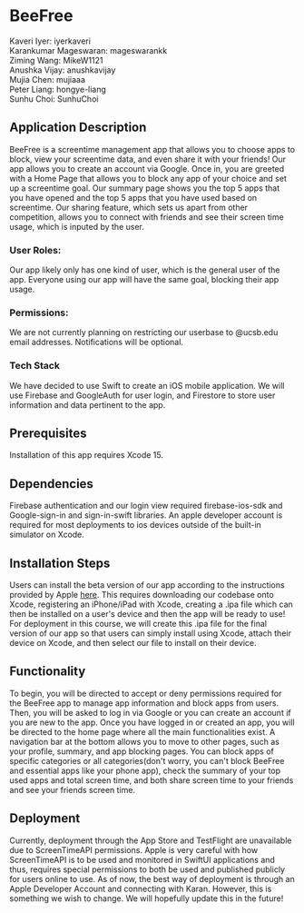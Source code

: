 # BeeFree

Kaveri Iyer: iyerkaveri \
Karankumar Mageswaran: mageswarankk \
Ziming Wang: MikeW1121 \
Anushka Vijay: anushkavijay \
Mujia Chen: mujiaaa \
Peter Liang: hongye-liang \
Sunhu Choi: SunhuChoi 

## Application Description 
BeeFree is a screentime management app that allows you to choose apps to block, view your screentime data, and even share it with your friends! Our app allows you to create an account via Google. Once in, you are greeted with a Home Page that allows you to block any app of your choice and set up a screentime goal. Our summary page shows you the top 5 apps that you have opened and the top 5 apps that you have used based on screentime. Our sharing feature, which sets us apart from other competition, allows you to connect with friends and see their screen time usage, which is inputed by the user. 

### User Roles:
Our app likely only has one kind of user, which is the general user of the app. Everyone using our app will have the same goal, blocking their app usage. 

### Permissions:
We are not currently planning on restricting our userbase to @ucsb.edu email addresses. Notifications will be optional.

### Tech Stack 
We have decided to use Swift to create an iOS mobile application. We will use Firebase and GoogleAuth for user login, and Firestore to store user information and data pertinent to the app. 

## Prerequisites
Installation of this app requires Xcode 15.
## Dependencies
Firebase authentication and our login view required firebase-ios-sdk and Google-sign-in and sign-in-swift libraries. An apple developer account is required for most deployments to ios devices outside of the built-in simulator on Xcode.
## Installation Steps
Users can install the beta version of our app according to the instructions provided by Apple [here](https://developer.apple.com/documentation/xcode/distributing-your-app-to-registered-devices#Prepare-for-your-build). This requires downloading our codebase onto Xcode, registering an iPhone/iPad with Xcode, creating a .ipa file which can then be installed on a user's device and then the app will be ready to use! For deployment in this course, we will create this .ipa file for the final version of our app so that users can simply install using Xcode, attach their device on Xcode, and then select our file to install on their device.
## Functionality
To begin, you will be directed to accept or deny permissions required for the BeeFree app to manage app information and block apps from users. Then, you will be asked to log in via Google or you can create an account if you are new to the app. Once you have logged in or created an app, you will be directed to the home page where all the main functionalities exist. A navigation bar at the bottom allows you to move to other pages, such as your profile, summary, and app blocking pages. You can block apps of specific categories or all categories(don't worry, you can't block BeeFree and essential apps like your phone app), check the summary of your top used apps and total screen time, and both share screen time to your friends and see your friends screen time.
## Deployment
Currently, deployment through the App Store and TestFlight are unavailable due to ScreenTimeAPI permissions. Apple is very careful with how ScreenTimeAPI is to be used and monitored in SwiftUI applications and thus, requires special permissions to both be used and published publicly for users online to use. As of now, the best way of deployment is through an Apple Developer Account and connecting with Karan. However, this is something we wish to change. We will hopefully update this in the future!
